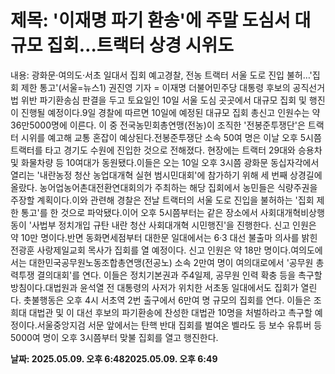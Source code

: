 # **제목: '이재명 파기 환송'에 주말 도심서 대규모 집회…트랙터 상경 시위도**

  내용: 광화문·여의도·서초 일대서 집회 예고경찰, 전농 트랙터 서울 도로 진입 불허…'집회 제한 통고'(서울=뉴스1) 권진영 기자 = 이재명 더불어민주당 대통령 후보의 공직선거법 위반 파기환송심 판결을 두고 토요일인 10일 서울 도심 곳곳에서 대규모 집회 및 행진이 진행될 예정이다.9일 경찰에 따르면 10일에 예정된 대규모 집회 총신고 인원수는 약 36만5000명에 이른다. 이 중 전국농민회총연맹(전농)이 조직한 '전봉준투쟁단'은 트랙터 시위를 예고해 교통 혼잡이 예상된다.전봉준투쟁단 소속 50여 명은 이날 오후 5시쯤 트랙터를 타고 경기도 수원에 진입한 것으로 전해졌다. 현장에는 트랙터 29대와 승용차 및 화물차량 등 10여대가 동원됐다.이들은 오는 10일 오후 3시쯤 광화문 동십자각에서 열리는 '내란농정 청산 농업대개혁 실현 범시민대회'에 참가하기 위해 세 번째 상경길에 올랐다. 농어업농어촌대전환연대회의가 주최하는 해당 집회에서 농민들은 식량주권을 주장할 계획이다.이와 관련해 경찰은 전날 트랙터의 서울 도로 진입을 불허하는 '집회 제한 통고'를 한 것으로 파악됐다.이어 오후 5시쯤부터는 같은 장소에서 사회대개혁비상행동이 '사법부 정치개입 규탄 내란 청산 사회대개혁 시민행진'을 진행한다. 신고 인원은 약 10만 명이다.반면 동화면세점부터 대한문 일대에서는 6·3 대선 불출마 의사를 밝힌 전광훈 사랑제일교회 목사가 집회를 열 예정이다. 신고 인원은 약 18만 명이다.여의도에서는 대한민국공무원노동조합총연맹(전공노) 소속 2만여 명이 여의대로에서 '공무원 총력투쟁 결의대회'를 연다. 이들은 정치기본권과 주4일제, 공무원 인력 확충 등을 촉구할 방침이다.대법원과 윤석열 전 대통령의 사저가 위치한 서초동 일대에서도 집회가 열린다. 촛불행동은 오후 4시 서초역 2번 출구에서 6만여 명 규모의 집회를 연다. 이들은 조희대 대법관 및 이 대선 후보의 파기환송에 찬성한 대법관 10명을 처벌하라고 촉구할 예정이다.서울중앙지검 서문 앞에서는 탄핵 반대 집회를 벌여온 벨라도 등 보수 유튜버 등 5000여 명이 오후 3시쯤부터 맞불 집회를 열고 행진한다.

  **날짜: 2025.05.09. 오후 6:482025.05.09. 오후 6:49**